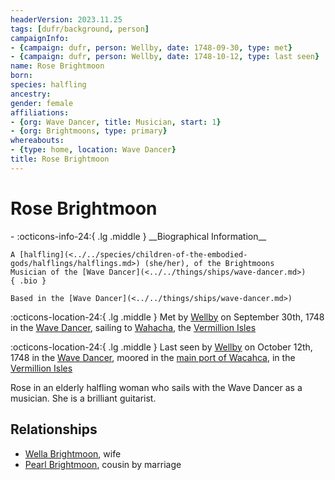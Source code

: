 ```yaml
---
headerVersion: 2023.11.25
tags: [dufr/background, person]
campaignInfo:
- {campaign: dufr, person: Wellby, date: 1748-09-30, type: met}
- {campaign: dufr, person: Wellby, date: 1748-10-12, type: last seen}
name: Rose Brightmoon
born:
species: halfling
ancestry:
gender: female
affiliations:
- {org: Wave Dancer, title: Musician, start: 1}
- {org: Brightmoons, type: primary}
whereabouts:
- {type: home, location: Wave Dancer}
title: Rose Brightmoon
---
```

# Rose Brightmoon
<div class="grid cards ext-narrow-margin ext-one-column" markdown>
- :octicons-info-24:{ .lg .middle } __Biographical Information__

    A [halfling](<../../species/children-of-the-embodied-gods/halflings/halflings.md>) (she/her), of the Brightmoons  
    Musician of the [Wave Dancer](<../../things/ships/wave-dancer.md>)  
    { .bio }

    Based in the [Wave Dancer](<../../things/ships/wave-dancer.md>)
</div>



:octicons-location-24:{ .lg .middle } Met by [Wellby](<../pcs/dunmar-fellowship/wellby.md>) on September 30th, 1748 in the [Wave Dancer](<../../things/ships/wave-dancer.md>), sailing to [Wahacha](<../../gazetteer/eastern-green-sea/wahacha.md>), the [Vermillion Isles](<../../gazetteer/eastern-green-sea/vermillion-isles.md>)  



:octicons-location-24:{ .lg .middle } Last seen by [Wellby](<../pcs/dunmar-fellowship/wellby.md>) on October 12th, 1748 in the [Wave Dancer](<../../things/ships/wave-dancer.md>), moored in the [main port of Wacahca](<../../gazetteer/eastern-green-sea/wahacha.md>), in the [Vermillion Isles](<../../gazetteer/eastern-green-sea/vermillion-isles.md>)  


Rose in an elderly halfling woman who sails with the Wave Dancer as a musician. She is a brilliant guitarist.
## Relationships
- [Wella Brightmoon](<./wella-brightmoon.md>), wife
- [Pearl Brightmoon](<./pearl-brightmoon.md>), cousin by marriage